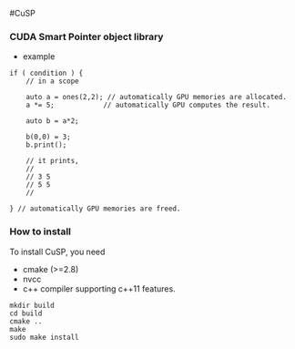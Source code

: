 #CuSP 

### CUDA Smart Pointer object library 
- example
```
if ( condition ) { 
	// in a scope

    auto a = ones(2,2); // automatically GPU memories are allocated.
    a *= 5;            // automatically GPU computes the result.

	auto b = a*2;

	b(0,0) = 3;
	b.print();

	// it prints,
	//
	// 3 5
	// 5 5
	//

} // automatically GPU memories are freed.
```

###  How to install

To install CuSP, you need
- cmake (>=2.8)
- nvcc
- c++ compiler supporting c++11 features.

```
mkdir build
cd build
cmake ..
make
sudo make install
```

